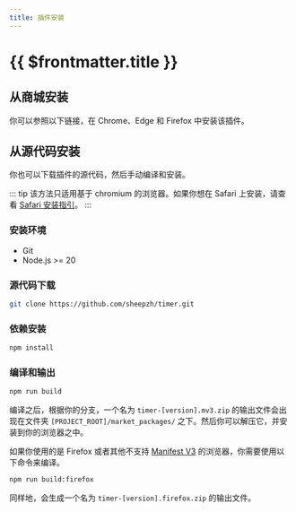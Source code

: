 ```yaml
---
title: 插件安装
---
```


# {{ $frontmatter.title }}

## 从商城安装

你可以参照以下链接，在 Chrome、Edge 和 Firefox 中安装该插件。

<InstallGrid />

## 从源代码安装

你也可以下载插件的源代码，然后手动编译和安装。

::: tip
该方法只适用基于 chromium 的浏览器。如果你想在 Safari 上安装，请查看 [Safari 安装指引](https://github.com/sheepzh/timer/blob/main/doc/safari-install.md)。
:::

### 安装环境

-   Git
-   Node.js >= 20

### 源代码下载

```sh
git clone https://github.com/sheepzh/timer.git
```

### 依赖安装

```sh
npm install
```

### 编译和输出

```sh
npm run build
```

编译之后，根据你的分支，一个名为 `timer-[version].mv3.zip` 的输出文件会出现在文件夹 `[PROJECT_ROOT]/market_packages/` 之下。然后你可以解压它，并安装到你的浏览器之中。

如果你使用的是 Firefox 或者其他不支持 [Manifest V3](https://developer.chrome.com/docs/extensions/develop/migrate/what-is-mv3) 的浏览器，你需要使用以下命令来编译。

```sh
npm run build:firefox
```

同样地，会生成一个名为 `timer-[version].firefox.zip` 的输出文件。
